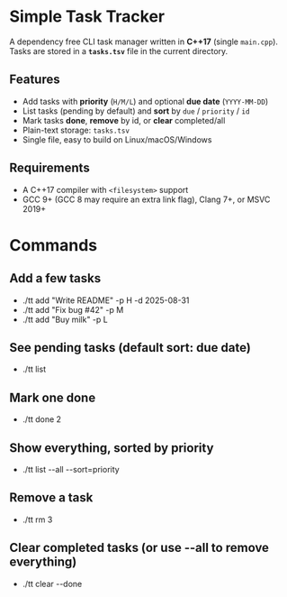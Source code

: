 # Simple Task Tracker

A dependency free CLI task manager written in **C++17** (single `main.cpp`).  
Tasks are stored in a **`tasks.tsv`** file in the current directory.


## Features

- Add tasks with **priority** (`H/M/L`) and optional **due date** (`YYYY-MM-DD`)
- List tasks (pending by default) and **sort** by `due` / `priority` / `id`
- Mark tasks **done**, **remove** by id, or **clear** completed/all
- Plain-text storage: `tasks.tsv`
- Single file, easy to build on Linux/macOS/Windows


## Requirements

- A C++17 compiler with `<filesystem>` support  
- GCC 9+ (GCC 8 may require an extra link flag), Clang 7+, or MSVC 2019+


# Commands

## Add a few tasks
- ./tt add "Write README" -p H -d 2025-08-31
- ./tt add "Fix bug #42" -p M
- ./tt add "Buy milk" -p L

## See pending tasks (default sort: due date)
- ./tt list

## Mark one done
- ./tt done 2

## Show everything, sorted by priority
- ./tt list --all --sort=priority

## Remove a task
- ./tt rm 3

## Clear completed tasks (or use --all to remove everything)
- ./tt clear --done
